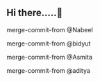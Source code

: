 ## Hi there.....👋

merge-commit-from @Nabeel

merge-commit-from @bidyut

merge-commit-from @Asmita

merge-commit-from @aditya
